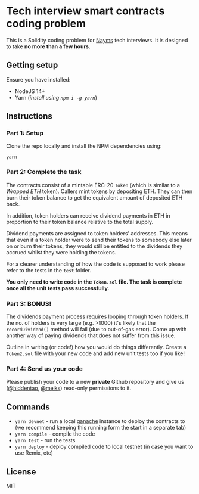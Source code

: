 # Tech interview smart contracts coding problem

This is a Solidity coding problem for [Nayms](https://nayms.io) tech interviews. It is designed to take **no more than a few hours**.

## Getting setup

Ensure you have installed:

* NodeJS 14+
* Yarn (_install using `npm i -g yarn`_)

## Instructions

### Part 1: Setup

Clone the repo locally and install the NPM dependencies using:

```shell
yarn
```

### Part 2: Complete the task

The contracts consist of a mintable ERC-20 `Token` (which is similar to a _Wrapped ETH_ token). Callers mint tokens by depositing ETH. They can then burn their token balance to get the equivalent amount of deposited ETH back.

In addition, token holders can receive dividend payments in ETH in proportion to their token balance relative to the total supply.

Dividend payments are assigned to token holders' addresses. This means that even if a token holder were to send their tokens to somebody else later on or burn their tokens, they would still be entitled to the dividends they accrued whilst they were holding the tokens.

For a clearer understanding of how the code is supposed to work please refer to the tests in the `test` folder.

**You only need to write code in the `Token.sol` file. The task is complete once all the unit tests pass successfully.**

### Part 3: BONUS!

The dividends payment process requires looping through token holders. If the no. of holders is very large (e.g. >1000) it's likely that the `recordDividend()` method will fail (due to out-of-gas error). Come up with another way of paying dividends that does not suffer from this issue.

Outline in writing (or code!) how you would do things differently. Create a `Token2.sol` file with your new code and add new unit tests too if you like!

### Part 4: Send us your code

Please publish your code to a new **private** Github repository and give us ([@hiddentao](https://github.com/hiddentao), [@melks](https://github.com/melks)) read-only permissions to it.

## Commands

* `yarn devnet` - run a local [ganache](https://www.trufflesuite.com/ganache) instance to deploy the contracts to (we recommend keeping this running form the start in a separate tab)
* `yarn compile` - compile the code
* `yarn test` - run the tests
* `yarn deploy` - deploy compiled code to local testnet (in case you want to use Remix, etc)

## License

MIT
